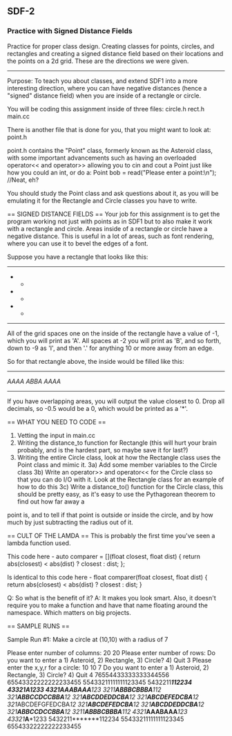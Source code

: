 ## SDF-2 
### Practice with Signed Distance Fields
Practice for proper class design. Creating classes for points, circles, and rectangles and creating a signed distance field based on their locations and the points on a 2d grid.
These are the directions we were given.

---

Purpose: To teach you about classes, and extend SDF1 into a more interesting
direction, where you can have negative distances (hence a "signed" distance
field) when you are inside of a rectangle or circle.

You will be coding this assignment inside of three files:
circle.h
rect.h
main.cc

There is another file that is done for you, that you might want to look at:
point.h

point.h contains the "Point" class, formerly known as the Asteroid class, with
some important advancements such as having an overloaded operator<< and
operator>> allowing you to cin and cout a Point just like how you could an
int, or do a:
Point bob = read("Please enter a point:\n"); //Neat, eh?

You should study the Point class and ask questions about it, as you will be
emulating it for the Rectangle and Circle classes you have to write.

== SIGNED DISTANCE FIELDS ==
Your job for this assignment is to get the program working not just with
points as in SDF1 but to also make it work with a rectangle and circle. Areas
inside of a rectangle or circle have a negative distance. This is useful in a
lot of areas, such as font rendering, where you can use it to bevel the edges
of a font.

Suppose you have a rectangle that looks like this:

 ******
 *    *
 *    *
 *    *
 ******

All of the grid spaces one on the inside of the rectangle have a value of -1,
which you will print as 'A'. All spaces at -2 you will print as 'B', and so
forth, down to -9 as 'I', and then '.' for anything 10 or more away from an
edge.

So for that rectangle above, the inside would be filled like this:

 ******
 *AAAA*
 *ABBA*
 *AAAA*
 ******

If you have overlapping areas, you will output the value closest to 0. Drop
all decimals, so -0.5 would be a 0, which would be printed as a '*'.

== WHAT YOU NEED TO CODE ==
1) Vetting the input in main.cc
2) Writing the distance_to function for Rectangle (this will hurt your brain
probably, and is the hardest part, so maybe save it for last?)
3) Writing the entire Circle class, look at how the Rectangle class uses the Point
class and mimic it.
3a) Add some member variables to the Circle class
3b) Write an operator>> and operator<< for the Circle class so that you can do
I/O with it. Look at the Rectangle class for an example of how to do this
3c) Write a distance_to() function for the Circle class, this should be pretty
easy, as it's easy to use the Pythagorean theorem to find out how far away a

point is, and to tell if that point is outside or inside the circle, and by
how much by just subtracting the radius out of it.

== CULT OF THE LAMDA ==
This is probably the first time you've seen a lambda function used.

This code here -
auto comparer = [](float closest, float dist) {
        return abs(closest) < abs(dist) ? closest : dist;
};

Is identical to this code here -
float comparer(float closest, float dist) {
        return abs(closest) < abs(dist) ? closest : dist;
}

Q: So what is the benefit of it?
A: It makes you look smart. Also, it doesn't require you to make a function
and have that name floating around the namespace. Which matters on big projects.

== SAMPLE RUNS ==

Sample Run #1: Make a circle at (10,10) with a radius of 7

Please enter number of columns:
20 20
Please enter number of rows:
Do you want to enter a 1) Asteroid, 2) Rectangle, 3) Circle? 4) Quit
3
Please enter the x,y,r for a circle:
10 10 7
Do you want to enter a 1) Asteroid, 2) Rectangle, 3) Circle? 4) Quit
4
76554433333333344556
65543322222222233455
55433211111111123345
5432211*******112234
43321*****A*****1233
4321***AAABAAA***123
3211**ABBBCBBBA**112
321**ABBCCDCCBBA**12
321**ABCDDEDDCBA**12
321**ABCDEFEDCBA**12
321*ABCDEFGFEDCBA*12
321**ABCDEFEDCBA**12
321**ABCDDEDDCBA**12
321**ABBCCDCCBBA**12
3211**ABBBCBBBA**112
4321***AAABAAA***123
43321*****A*****1233
5432211*******112234
55433211111111123345
65543322222222233455

